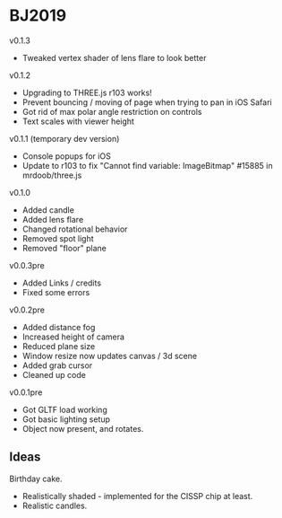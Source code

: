 # BJ2019

v0.1.3
* Tweaked vertex shader of lens flare to look better

v0.1.2
* Upgrading to THREE.js r103 works!
* Prevent bouncing / moving of page when trying to pan in iOS Safari
* Got rid of max polar angle restriction on controls
* Text scales with viewer height

v0.1.1 (temporary dev version)
* Console popups for iOS
* Update to r103 to fix "Cannot find variable: ImageBitmap" #15885 in mrdoob/three.js

v0.1.0
* Added candle
* Added lens flare
* Changed rotational behavior
* Removed spot light
* Removed "floor" plane

v0.0.3pre
* Added Links / credits
* Fixed some errors

v0.0.2pre
* Added distance fog
* Increased height of camera
* Reduced plane size
* Window resize now updates canvas / 3d scene
* Added grab cursor
* Cleaned up code

v0.0.1pre
* Got GLTF load working
* Got basic lighting setup
* Object now present, and rotates.


## Ideas

Birthday cake.
* Realistically shaded - implemented for the CISSP chip at least.
* Realistic candles.
